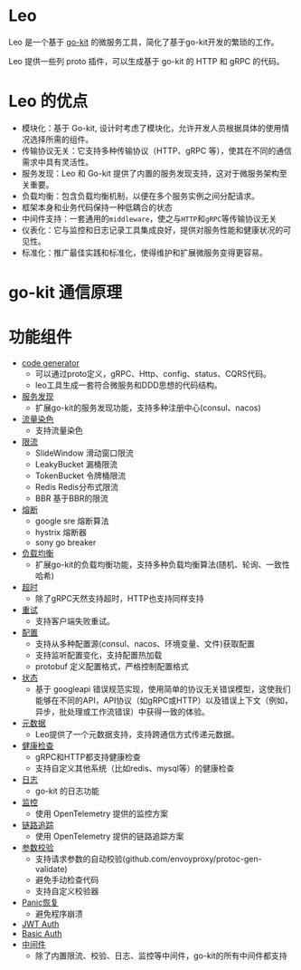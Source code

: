 # Leo
Leo 是一个基于 [go-kit](https://github.com/go-kit/kit) 的微服务工具，简化了基于go-kit开发的繁琐的工作。

Leo 提供一些列 proto 插件，可以生成基于 go-kit 的 HTTP 和 gRPC 的代码。

# Leo 的优点
* 模块化：基于 Go-kit, 设计时考虑了模块化，允许开发人员根据具体的使用情况选择所需的组件。
* 传输协议无关：它支持多种传输协议（HTTP、gRPC 等），使其在不同的通信需求中具有灵活性。
* 服务发现：Leo 和 Go-kit 提供了内置的服务发现支持，这对于微服务架构至关重要。
* 负载均衡：包含负载均衡机制，以便在多个服务实例之间分配请求。
* 框架本身和业务代码保持一种低耦合的状态
* 中间件支持：一套通用的`middleware`，使之与`HTTP`和`gRPC`等传输协议无关
* 仪表化：它与监控和日志记录工具集成良好，提供对服务性能和健康状况的可见性。
* 标准化：推广最佳实践和标准化，使得维护和扩展微服务变得更容易。

# go-kit 通信原理


# 功能组件
* [code generator](docs/generator.md)
  * 可以通过proto定义，gRPC、Http、config、status、CQRS代码。
  * leo工具生成一套符合微服务和DDD思想的代码结构。
* [服务发现](docs/sd.md)
  * 扩展go-kit的服务发现功能，支持多种注册中心(consul、nacos)
* [流量染色](docs/stain.md)
  * 支持流量染色
* [限流](docs/ratelimit.md)
  * SlideWindow 滑动窗口限流
  * LeakyBucket 漏桶限流
  * TokenBucket 令牌桶限流
  * Redis Redis分布式限流
  * BBR 基于BBR的限流
* [熔断](docs/circuitbreaker.md)
  * google sre 熔断算法
  * hystrix 熔断器
  * sony go breaker
* [负载均衡](docs/loadbalance.md)
  * 扩展go-kit的负载均衡功能，支持多种负载均衡算法(随机、轮询、一致性哈希)
* [超时](docs/timeout.md)
  * 除了gRPC天然支持超时，HTTP也支持同样支持
* [重试](docs/retry.md)
  * 支持客户端失败重试。
* [配置](docs/config.md)
  * 支持从多种配置源(consul、nacos、环境变量、文件)获取配置
  * 支持监听配置变化，支持配置热加载
  * protobuf 定义配置格式，严格控制配置格式
* [状态](docs/status.md)
  * 基于 googleapi 错误规范实现，使用简单的协议无关错误模型，这使我们能够在不同的API，API协议（如gRPC或HTTP）以及错误上下文（例如，异步，批处理或工作流错误）中获得一致的体验。
* [元数据](docs/metadata.md)
  * Leo提供了一个元数据支持，支持跨通信方式传递元数据。
* [健康检查](docs/health.md)
  * gRPC和HTTP都支持健康检查
  * 支持自定义其他系统（比如redis、mysql等）的健康检查
* [日志](docs/log.md)
  * go-kit 的日志功能
* [监控](docs/opentelemetry.md)
  * 使用 OpenTelemetry 提供的监控方案
* [链路追踪](docs/opentelemetry.md)
  * 使用 OpenTelemetry 提供的链路追踪方案
* [参数校验](docs/validator.md)
  * 支持请求参数的自动校验(github.com/envoyproxy/protoc-gen-validate)
  * 避免手动检查代码
  * 支持自定义校验器
* [Panic恢复](docs/recovery.md)
  * 避免程序崩溃
* [JWT Auth](docs/jwt.md)
* [Basic Auth](docs/basic.md)
* [中间件](docs/middleware.md)
  * 除了内置限流、校验、日志、监控等中间件，go-kit的所有中间件都支持
